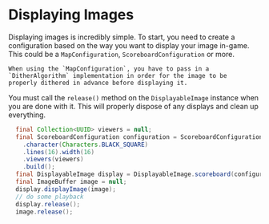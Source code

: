 # Displaying Images

Displaying images is incredibly simple. To start, you need to create a configuration based on the way you want to
display
your image in-game. This could be a `MapConfiguration`, `ScoreboardConfiguration` or more.

```{note}
When using the `MapConfiguration`, you have to pass in a `DitherAlgorithm` implementation in order for the image to be
properly dithered in advance before displaying it.
```

You must call the `release()` method on the `DisplayableImage` instance when you are done with it. This will properly
dispose of any displays and clean up everything.

```java
  final Collection<UUID> viewers = null;
  final ScoreboardConfiguration configuration = ScoreboardConfiguration.builder()
    .character(Characters.BLACK_SQUARE)
    .lines(16).width(16)
    .viewers(viewers)
    .build();
  final DisplayableImage display = DisplayableImage.scoreboard(configuration);
  final ImageBuffer image = null;
  display.displayImage(image);
  // do some playback
  display.release();
  image.release();
```